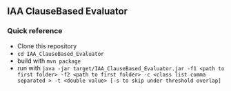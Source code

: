 ## IAA ClauseBased Evaluator

### Quick reference

 - Clone this repository
 - ```cd IAA_ClauseBased_Evaluator```
 - build with ````mvn package````
 - run with ````java -jar target/IAA_ClauseBased_Evaluator.jar -f1 <path to first folder> -f2 <path to first folder> -c <class list comma separated > -t <double value> [-s to skip under threshold overlap]  ````